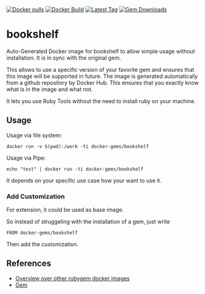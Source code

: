 [![Docker pulls](https://img.shields.io/docker/pulls/rubygem/bookshelf.svg)](https://hub.docker.com/r/rubygem/bookshelf/)
[![Docker Build](https://img.shields.io/docker/automated/rubygem/bookshelf.svg)](https://hub.docker.com/r/rubygem/bookshelf/)
[![Latest Tag](https://img.shields.io/github/tag/docker-rubygem/bookshelf.svg)](https://hub.docker.com/r/rubygem/bookshelf/)
[![Gem Downloads](https://img.shields.io/gem/dt/bookshelf.svg)](https://rubygems.org/gems/bookshelf/)
# bookshelf

Auto-Generated Docker image for bookshelf to allow simple usage without installation.
It is in sync with the original gem.

This allows to use a specific version of your favorite gem and ensures that this image will be supported in future.
The image is generated automatically from a github repository by Docker Hub.
This ensures that you exactly know what is in the image and what not.

It lets you use Ruby Tools without the need to install ruby on your machine.

## Usage

Usage via file system:

`docker run -v $(pwd):/work -ti docker-gems/bookshelf`

Usage via Pipe:

`echo "test" | docker run -ti docker-gems/bookshelf`

It depends on your specific use case how your want to use it.

### Add Customization

For extension, it could be used as base image.

So instead of struggeling with the installation of a gem, just write

`FROM docker-gems/bookshelf`

Then add the customization.

## References

 - [Overview over other rubygem docker images](https://github.com/thinkbot/docker-rubygem)
 - [Gem](https://rubygems.org/gems/bookshelf/)
